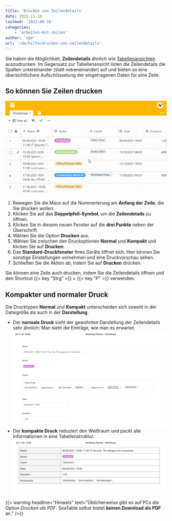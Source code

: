 ```yaml
---
title: 'Drucken von Zeilendetails'
date: 2022-11-16
lastmod: '2023-08-16'
categories:
    - 'arbeiten-mit-zeilen'
author: 'vge'
url: '/de/hilfe/drucken-von-zeilendetails'
---
```


Sie haben die Möglichkeit, **Zeilendetails** ähnlich wie [Tabellenansichten](https://seatable.io/docs/grundlagen-von-ansichten/das-drucken-einer-ansicht/) auszudrucken. Im Gegensatz zur Tabellenansicht listen die Zeilendetails die Spalten untereinander (statt nebeneinander) auf und bieten so eine übersichtlichere Aufschlüsselung der eingetragenen Daten für eine Zeile.

## So können Sie Zeilen drucken

![Drucken von Zeilendetails.](images/Drucken-von-Zeilendetails.gif)

1. Bewegen Sie die Maus auf die Nummerierung am **Anfang der Zeile**, die Sie drucken wollen.
2. Klicken Sie auf das **Doppelpfeil-Symbol**, um die **Zeilendetails** zu öffnen.
3. Klicken Sie in diesem neuen Fenster auf die **drei Punkte** neben der Überschrift.
4. Wählen Sie die Option **Drucken** aus.
5. Wählen Sie zwischen den Druckoptionen **Normal** und **Kompakt** und klicken Sie auf **Drucken**.
6. Das **Standard-Druckfenster** Ihres Geräts öffnet sich. Hier können Sie sonstige Einstellungen vornehmen und eine Druckvorschau sehen.
7. Schließen Sie die Aktion ab, indem Sie auf **Drucken** drücken.

Sie können eine Zeile auch drucken, indem Sie die Zeilendetails öffnen und den Shortcut {{< key "Strg" >}} + {{< key "P" >}} verwenden.

## Kompakter und normaler Druck

Die Drucktypen **Normal** und **Kompakt** unterscheiden sich sowohl in der Dateigröße als auch in der **Darstellung**.

- Der **normale Druck** sieht der gewohnten Darstellung der Zeilendetails sehr ähnlich: Man sieht die Einträge, wie man es erwartet. ![Normaler Druck.](images/Normaler-Druck-1.png)
- Der **kompakte Druck** reduziert den Weißraum und packt alle Informationen in eine Tabellenstruktur. ![Kompakter Druck.](images/Kompakter-Druck-1.png)

{{< warning  headline="Hinweis"  text="Üblicherweise gibt es auf PCs die Option _Drucken als PDF_. SeaTable selbst bietet **keinen Download als PDF** an." />}}
